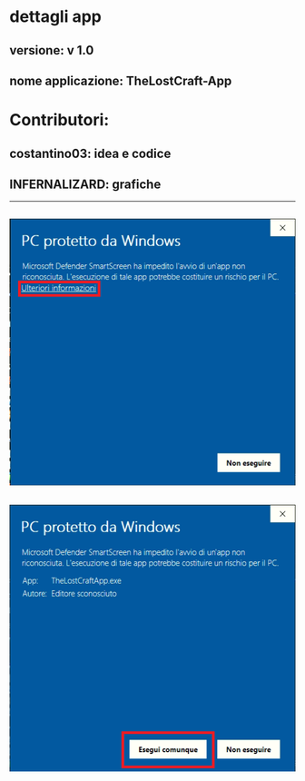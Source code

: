 # dettagli app
## versione: v 1.0
## nome applicazione: TheLostCraft-App
# Contributori:
## costantino03: idea e codice
## INFERNALIZARD: grafiche
----------------------------------------------------------------
![parte1](img/parte1.png)
----------------------------------------------------------------
![parte2](img/parte2.png)
----------------------------------------------------------------